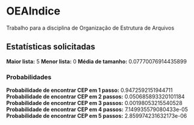 # OEAIndice
Trabalho para a disciplina de Organização de Estrutura de Arquivos

## Estatísticas solicitadas

**Maior lista:** 5
**Menor lista:** 0
**Média de tamanho:** 0.07770076914435899

### Probabilidades

**Probabilidade de encontrar CEP em 1 passo:** 0.9472592151944711
**Probabilidade de encontrar CEP em 2 passos:** 0.050685893320101184
**Probabilidade de encontrar CEP em 3 passos:** 0.00198053215540528
**Probabilidade de encontrar CEP em 4 passos:** 7.149935579080433e-05
**Probabilidade de encontrar CEP em 5 passos:** 2.859974231632173e-06

